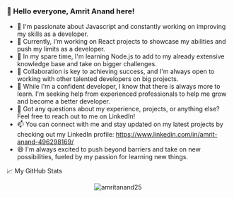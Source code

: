### 👋 Hello everyone, Amrit Anand here!


<!--**Amritanand25/Amritanand25** is a ✨ _special_ ✨ repository because its `README.md` (this file) appears on your GitHub profile.

Here are some ideas to get you started: -->

- 👋 I'm passionate about Javascript and constantly working on improving my skills as a developer.
- 🔭 Currently, I'm working on React projects to showcase my abilities and push my limits as a developer.
- 🌱 In my spare time, I'm learning Node.js to add to my already extensive knowledge base and take on bigger challenges.
- 👯 Collaboration is key to achieving success, and I'm always open to working with other talented developers on big projects.
- 🤔 While I'm a confident developer, I know that there is always more to learn. I'm seeking help from experienced professionals to help me grow and become a better developer.
- 💬 Got any questions about my experience, projects, or anything else? Feel free to reach out to me on LinkedIn!
- 📫 You can connect with me and stay updated on my latest projects by checking out my LinkedIn profile: https://www.linkedin.com/in/amrit-anand-496298169/
- 😄 I'm always excited to push beyond barriers and take on new possibilities, fueled by my passion for learning new things.

<summary>📈 My GitHub Stats</summary>

<p align="center"> <img src="https://github-readme-stats.vercel.app/api?username=amritanand25&show_icons=true&theme=gotham" alt="amritanand25" />

